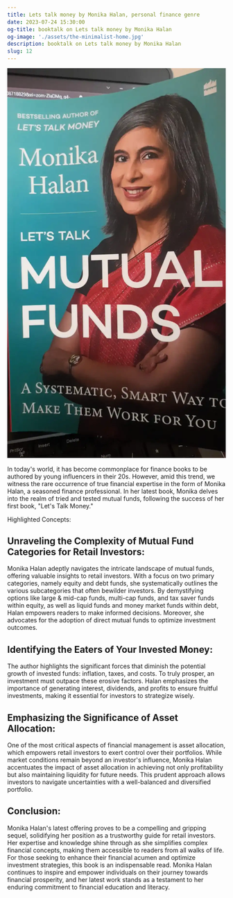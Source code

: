 ```yaml
---
title: Lets talk money by Monika Halan, personal finance genre
date: 2023-07-24 15:30:00
og-title: booktalk on Lets talk money by Monika Halan
og-image: './assets/the-minimalist-home.jpg'
description: booktalk on Lets talk money by Monika Halan
slug: 12
---
```


!["Lets talk mutual fund by Monika Halan"](./assets/lets-talk-mutual-fund.webp)

In today's world, it has become commonplace for finance books to be authored by young influencers in their 20s. However, amid this trend, we witness the rare occurrence of true financial expertise in the form of Monika Halan, a seasoned finance professional. In her latest book, Monika delves into the realm of tried and tested mutual funds, following the success of her first book, "Let's Talk Money."

Highlighted Concepts:

## Unraveling the Complexity of Mutual Fund Categories for Retail Investors:

Monika Halan adeptly navigates the intricate landscape of mutual funds, offering valuable insights to retail investors. With a focus on two primary categories, namely equity and debt funds, she systematically outlines the various subcategories that often bewilder investors. By demystifying options like large & mid-cap funds, multi-cap funds, and tax saver funds within equity, as well as liquid funds and money market funds within debt, Halan empowers readers to make informed decisions. Moreover, she advocates for the adoption of direct mutual funds to optimize investment outcomes.

## Identifying the Eaters of Your Invested Money:

The author highlights the significant forces that diminish the potential growth of invested funds: inflation, taxes, and costs. To truly prosper, an investment must outpace these erosive factors. Halan emphasizes the importance of generating interest, dividends, and profits to ensure fruitful investments, making it essential for investors to strategize wisely.

## Emphasizing the Significance of Asset Allocation:

One of the most critical aspects of financial management is asset allocation, which empowers retail investors to exert control over their portfolios. While market conditions remain beyond an investor's influence, Monika Halan accentuates the impact of asset allocation in achieving not only profitability but also maintaining liquidity for future needs. This prudent approach allows investors to navigate uncertainties with a well-balanced and diversified portfolio.

## Conclusion:

Monika Halan's latest offering proves to be a compelling and gripping sequel, solidifying her position as a trustworthy guide for retail investors. Her expertise and knowledge shine through as she simplifies complex financial concepts, making them accessible to readers from all walks of life. For those seeking to enhance their financial acumen and optimize investment strategies, this book is an indispensable read. Monika Halan continues to inspire and empower individuals on their journey towards financial prosperity, and her latest work stands as a testament to her enduring commitment to financial education and literacy.